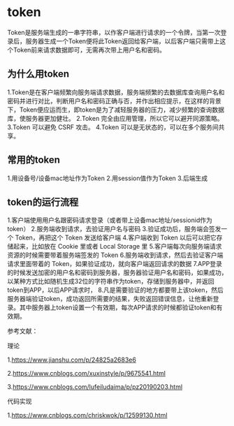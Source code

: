 # token

Token是服务端生成的一串字符串，以作客户端进行请求的一个令牌，当第一次登录后，服务器生成一个Token便将此Token返回给客户端，以后客户端只需带上这个Token前来请求数据即可，无需再次带上用户名和密码。

## 为什么用token

1.Token是在客户端频繁向服务端请求数据，服务端频繁的去数据库查询用户名和密码并进行对比，判断用户名和密码正确与否，并作出相应提示，在这样的背景下，Token便应运而生，即token是为了减轻服务器的压力，减少频繁的查询数据库，使服务器更加健壮。
2.Token 完全由应用管理，所以它可以避开同源策略。
3.Token 可以避免 CSRF 攻击。
4.Token 可以是无状态的，可以在多个服务间共享。

## 常用的token

1.用设备号/设备mac地址作为Token
2.用session值作为Token
3.后端生成

## token的运行流程

1.客户端使用用户名跟密码请求登录（或者带上设备mac地址/sessionid作为token）
2.服务端收到请求，去验证用户名与密码
3.验证成功后，服务端会签发一个 Token，再把这个 Token 发送给客户端
4.客户端收到 Token 以后可以把它存储起来，比如放在 Cookie 里或者 Local Storage 里
5.客户端每次向服务端请求资源的时候需要带着服务端签发的 Token
6.服务端收到请求，然后去验证客户端请求里面带着的 Token，如果验证成功，就向客户端返回请求的数据
7.APP登录的时候发送加密的用户名和密码到服务器，服务器验证用户名和密码，如果成功，以某种方式比如随机生成32位的字符串作为token，存储到服务器中，并返回token到APP，以后APP请求时，
8.凡是需要验证的地方都要带上该token，然后服务器端验证token，成功返回所需要的结果，失败返回错误信息，让他重新登录。其中服务器上token设置一个有效期，每次APP请求的时候都验证token和有效期。


参考文献：

理论

1.https://www.jianshu.com/p/24825a2683e6
            
2.https://www.cnblogs.com/xuxinstyle/p/9675541.html

3.https://www.cnblogs.com/lufeiludaima/p/pz20190203.html

代码实现

1.https://www.cnblogs.com/chriskwok/p/12599130.html

